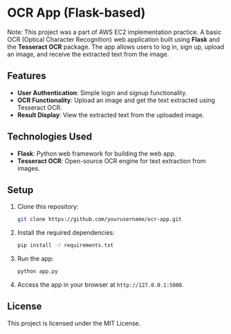 # OCR App (Flask-based)

Note: This project was a part of AWS EC2 implementation practice.
A basic OCR (Optical Character Recognition) web application built using **Flask** and the **Tesseract OCR** package. The app allows users to log in, sign up, upload an image, and receive the extracted text from the image.

## Features
- **User Authentication**: Simple login and signup functionality.
- **OCR Functionality**: Upload an image and get the text extracted using Tesseract OCR.
- **Result Display**: View the extracted text from the uploaded image.

## Technologies Used
- **Flask**: Python web framework for building the web app.
- **Tesseract OCR**: Open-source OCR engine for text extraction from images.

## Setup
1. Clone this repository:
   ```bash
   git clone https://github.com/yourusername/ocr-app.git
   ```

2. Install the required dependencies:
   ```bash
   pip install -r requirements.txt
   ```

3. Run the app:
   ```bash
   python app.py
   ```

4. Access the app in your browser at `http://127.0.0.1:5000`.

## License
This project is licensed under the MIT License.
